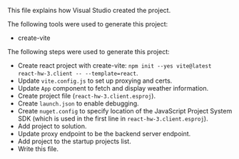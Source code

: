This file explains how Visual Studio created the project.

The following tools were used to generate this project:
- create-vite

The following steps were used to generate this project:
- Create react project with create-vite: `npm init --yes vite@latest react-hw-3.client -- --template=react`.
- Update `vite.config.js` to set up proxying and certs.
- Update `App` component to fetch and display weather information.
- Create project file (`react-hw-3.client.esproj`).
- Create `launch.json` to enable debugging.
- Create `nuget.config` to specify location of the JavaScript Project System SDK (which is used in the first line in `react-hw-3.client.esproj`).
- Add project to solution.
- Update proxy endpoint to be the backend server endpoint.
- Add project to the startup projects list.
- Write this file.
